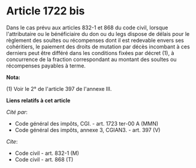 # Article 1722 bis

Dans le cas prévu aux articles 832-1 et 868 du code civil, lorsque l'attributaire ou le bénéficiaire du don ou du legs
dispose de délais pour le règlement des soultes ou récompenses dont il est redevable envers ses cohéritiers, le paiement des
droits de mutation par décès incombant à ces derniers peut être différé dans les conditions fixées par décret (1), à
concurrence de la fraction correspondant au montant des soultes ou récompenses payables à terme.

**Nota:**

(1) Voir le 2° de l'article 397 de l'annexe III.

**Liens relatifs à cet article**

_Cité par_:

  - Code général des impôts, CGI. - art. 1723 ter-00 A (MMN)
  - Code général des impôts, annexe 3, CGIAN3. - art. 397 (V)

_Cite_:

  - Code civil - art. 832-1 (M)
  - Code civil - art. 868 (T)
